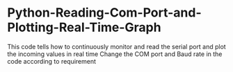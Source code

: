 # Python-Reading-Com-Port-and-Plotting-Real-Time-Graph
This code tells how to continuously monitor and read the serial port and plot the incoming values in real time
Change the COM port and Baud rate in the code according to requirement
